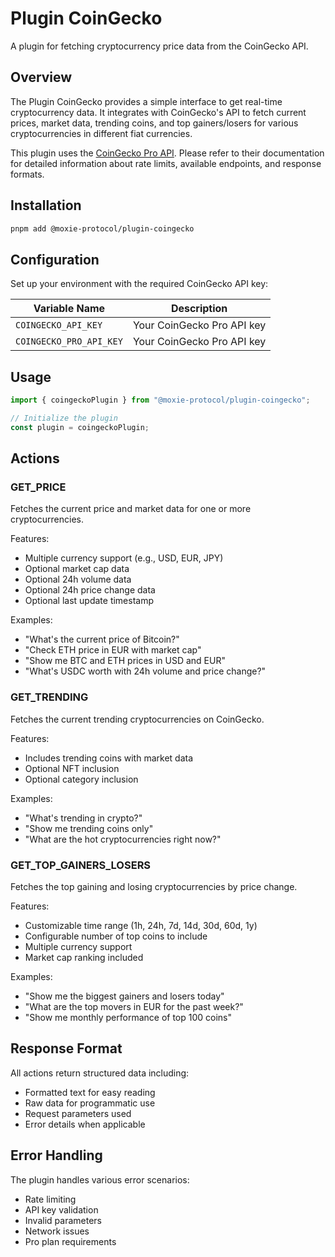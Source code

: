# Plugin CoinGecko

A plugin for fetching cryptocurrency price data from the CoinGecko API.

## Overview

The Plugin CoinGecko provides a simple interface to get real-time cryptocurrency data. It integrates with CoinGecko's API to fetch current prices, market data, trending coins, and top gainers/losers for various cryptocurrencies in different fiat currencies.

This plugin uses the [CoinGecko Pro API](https://docs.coingecko.com/reference/introduction). Please refer to their documentation for detailed information about rate limits, available endpoints, and response formats.

## Installation

```bash
pnpm add @moxie-protocol/plugin-coingecko
```

## Configuration

Set up your environment with the required CoinGecko API key:

| Variable Name           | Description                |
| ----------------------- | -------------------------- |
| `COINGECKO_API_KEY`     | Your CoinGecko Pro API key |
| `COINGECKO_PRO_API_KEY` | Your CoinGecko Pro API key |

## Usage

```typescript
import { coingeckoPlugin } from "@moxie-protocol/plugin-coingecko";

// Initialize the plugin
const plugin = coingeckoPlugin;
```

## Actions

### GET_PRICE

Fetches the current price and market data for one or more cryptocurrencies.

Features:

- Multiple currency support (e.g., USD, EUR, JPY)
- Optional market cap data
- Optional 24h volume data
- Optional 24h price change data
- Optional last update timestamp

Examples:

- "What's the current price of Bitcoin?"
- "Check ETH price in EUR with market cap"
- "Show me BTC and ETH prices in USD and EUR"
- "What's USDC worth with 24h volume and price change?"

### GET_TRENDING

Fetches the current trending cryptocurrencies on CoinGecko.

Features:

- Includes trending coins with market data
- Optional NFT inclusion
- Optional category inclusion

Examples:

- "What's trending in crypto?"
- "Show me trending coins only"
- "What are the hot cryptocurrencies right now?"

### GET_TOP_GAINERS_LOSERS

Fetches the top gaining and losing cryptocurrencies by price change.

Features:

- Customizable time range (1h, 24h, 7d, 14d, 30d, 60d, 1y)
- Configurable number of top coins to include
- Multiple currency support
- Market cap ranking included

Examples:

- "Show me the biggest gainers and losers today"
- "What are the top movers in EUR for the past week?"
- "Show me monthly performance of top 100 coins"

## Response Format

All actions return structured data including:

- Formatted text for easy reading
- Raw data for programmatic use
- Request parameters used
- Error details when applicable

## Error Handling

The plugin handles various error scenarios:

- Rate limiting
- API key validation
- Invalid parameters
- Network issues
- Pro plan requirements
